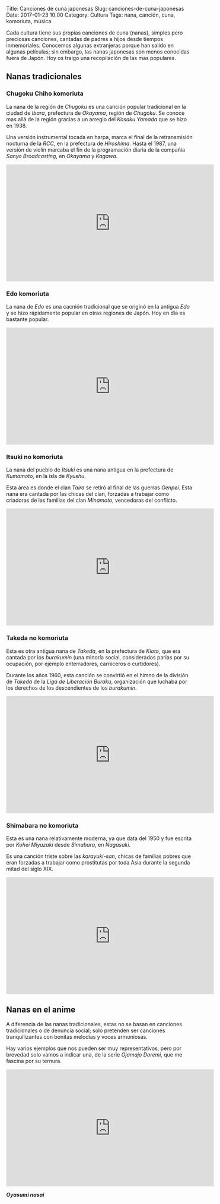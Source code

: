 Title: Canciones de cuna japonesas
Slug: canciones-de-cuna-japonesas
Date: 2017-01-23 10:00
Category: Cultura
Tags: nana, canción, cuna, komoriuta, música



Cada cultura tiene sus propias canciones de cuna (nanas), simples pero preciosas canciones, cantadas de padres a hijos desde tiempos inmemoriales. Conocemos algunas extranjeras porque han salido en algunas películas; sin embargo, las nanas japonesas son menos conocidas fuera de Japón. Hoy os traigo una recopilación de las mas populares.

## Nanas tradicionales

### Chugoku Chiho komoriuta

La nana de la región de *Chugoku* es una canción popular tradicional en la ciudad de *Ibara*, prefectura de *Okayama*, región de *Chugoku*. Se conoce mas allá de la región gracias a un arreglo del *Kosaku Yamada* que se hizo en 1938.

Una versión instrumental tocada en harpa, marca el final de la retransmisión nocturna de la *RCC*, en la prefectura de *Hiroshima*. Hasta el 1987, una versión de violín marcaba el fin de la programación diaria de la compañía *Sanyo Broadcasting*, en *Okayama* y *Kagawa*.

<iframe width="560" height="315" src="https://www.youtube.com/embed/PF7UKVNr5qI" frameborder="0" allowfullscreen></iframe>

### Edo komoriuta

La nana de *Edo* es una cacnión tradicional que se originó en la antigua *Edo* y se hizo rápidamente popular en otras regiones de Japón. Hoy en día es bastante popular.

<iframe width="560" height="315" src="https://www.youtube.com/embed/kM40-n1L51E" frameborder="0" allowfullscreen></iframe>

### Itsuki no komoriuta

La nana del pueblo de *Itsuki* es una nana antigua en la prefectura de *Kumamoto*, en la isla de *Kyushu*.

Esta área es donde el clan *Taira* se retiró al final de las guerras *Genpei*. Esta nana era cantada por las chicas del clan, forzadas a trabajar como criadoras de las familias del clan *Minamoto*, vencedoras del conflicto.

<iframe width="560" height="315" src="https://www.youtube.com/embed/Q28LZgrqAmY" frameborder="0" allowfullscreen></iframe>

### Takeda no komoriuta

Esta es otra antigua nana de *Takeda*, en la prefectura de *Kioto*, que era cantada por los *burakumin* (una minoría social, considerados parias por su ocupación, por ejemplo enterradores, carniceros o curtidores).

Durante los años 1960, esta canción se convirtió en el himno de la división de *Takeda* de la *Liga de Liberación Buraku*, organización que luchaba por los derechos de los descendientes de los *burakumin*.

<iframe width="560" height="315" src="https://www.youtube.com/embed/B27yQMuTHWc" frameborder="0" allowfullscreen></iframe>

### Shimabara no komoriuta

Esta es una nana relativamente moderna, ya que data del 1950 y fue escrita por *Kohei Miyazaki* desde *Simabara*, en *Nagasaki*.

Es una canción triste sobre las *karayuki-san*, chicas de familias pobres que eran forzadas a trabajar como prostitutas por toda Asia durante la segunda mitad del siglo XIX.

<iframe width="560" height="315" src="https://www.youtube.com/embed/8I6Qtrp90Nc" frameborder="0" allowfullscreen></iframe>

## Nanas en el anime

A diferencia de las nanas tradicionales, estas no se basan en canciones tradicionales o de denuncia social; solo pretenden ser canciones tranquilizantes con bonitas melodías y voces armoniosas.

Hay varios ejemplos que nos pueden ser muy representativos, pero por brevedad solo vamos a indicar una, de la serie *Ojamajo Doremi*, que me fascina por su ternura.

<iframe width="560" height="315" src="https://www.youtube.com/embed/25p4QR6C_mA" frameborder="0" allowfullscreen></iframe>

***Oyasumi nasai***

